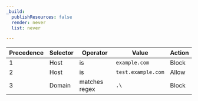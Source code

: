 ```yaml
---
_build:
  publishResources: false
  render: never
  list: never

---
```


| Precedence | Selector | Operator      | Value              | Action |
| ---------- | -------- | ------------- | ------------------ | ------ |
| 1          | Host     | is            | `example.com`      | Block  |
| 2          | Host     | is            | `test.example.com` | Allow  |
| 3          | Domain   | matches regex | `.\`               | Block  |
